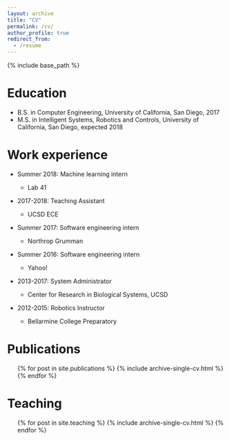 ```yaml
---
layout: archive
title: "CV"
permalink: /cv/
author_profile: true
redirect_from:
  - /resume
---
```


{% include base_path %}

Education
======
* B.S. in Computer Engineering, University of California, San Diego, 2017
* M.S. in Intelligent Systems, Robotics and Controls, University of California, San Diego, expected 2018

Work experience
======
* Summer 2018: Machine learning intern
  * Lab 41

* 2017-2018: Teaching Assistant
  * UCSD ECE 

* Summer 2017: Software engineering intern
  * Northrop Grumman

* Summer 2016: Software engineering intern 
  * Yahoo!

* 2013-2017: System Administrator
  * Center for Research in Biological Systems, UCSD

* 2012-2015: Robotics Instructor
  * Bellarmine College Preparatory

<!--
Skills
======
* Skill 1
* Skill 2
  * Sub-skill 2.1
  * Sub-skill 2.2
  * Sub-skill 2.3
* Skill 3
-->

Publications
======
  <ul>{% for post in site.publications %}
    {% include archive-single-cv.html %}
  {% endfor %}</ul>
  
<!--
Talks
======
  <ul>{% for post in site.talks %}
    {% include archive-single-talk-cv.html %}
  {% endfor %}</ul>
-->
Teaching
======
  <ul>{% for post in site.teaching %}
    {% include archive-single-cv.html %}
  {% endfor %}</ul>
<!--
Service and leadership
======
* Currently signed in to 43 different slack teams
-->
